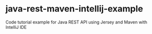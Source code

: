 # java-rest-maven-intellij-example

Code tutorial example for Java REST API using Jersey and Maven with IntelliJ IDE

